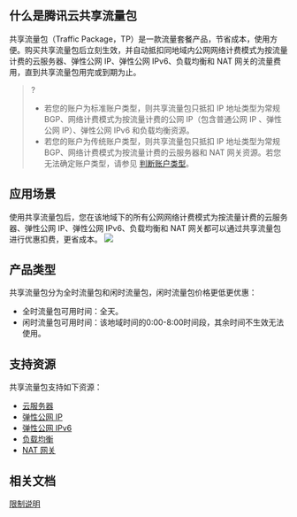 ## 什么是腾讯云共享流量包
共享流量包（Traffic Package，TP）是一款流量套餐产品，节省成本，使用方便。购买共享流量包后立刻生效，并自动抵扣同地域内公网网络计费模式为按流量计费的云服务器、弹性公网 IP、弹性公网 IPv6、负载均衡和 NAT 网关的流量费用，直到共享流量包用完或到期为止。
>?
>- 若您的账户为标准账户类型，则共享流量包只抵扣 IP 地址类型为常规 BGP、网络计费模式为按流量计费的公网 IP（包含普通公网 IP 、弹性公网 IP）、弹性公网 IPv6 和负载均衡资源。
>- 若您的账户为传统账户类型，则共享流量包只抵扣 IP 地址类型为常规 BGP、网络计费模式为按流量计费的云服务器和 NAT 网关资源。若您无法确定账户类型，请参见 [判断账户类型](https://cloud.tencent.com/document/product/1199/49090#judge)。


## 应用场景
使用共享流量包后，您在该地域下的所有公网网络计费模式为按流量计费的云服务器、弹性公网 IP、弹性公网 IPv6、负载均衡和 NAT 网关都可以通过共享流量包进行优惠扣费，更省成本。
![](https://main.qcloudimg.com/raw/4e360fa49ff5e3ce0f88333691f1f659.png)

## 产品类型[](id:product-type)
共享流量包分为全时流量包和闲时流量包，闲时流量包价格更低更优惠：
- 全时流量包可用时间：全天。
- 闲时流量包可用时间：该地域时间的0:00-8:00时间段，其余时间不生效无法使用。


## 支持资源
共享流量包支持如下资源：
- [云服务器](https://cloud.tencent.com/document/product/213)
- [弹性公网 IP](https://cloud.tencent.com/document/product/1199)
- [弹性公网 IPv6](https://cloud.tencent.com/document/product/1142)
- [负载均衡](https://cloud.tencent.com/document/product/214)
- [NAT 网关](https://cloud.tencent.com/document/product/552)

## 相关文档
[限制说明](https://cloud.tencent.com/document/product/1171/40188)
